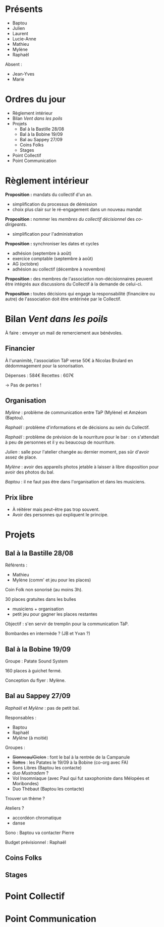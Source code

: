 # Présents

- Baptou
- Julien
- Laurent
- Lucie-Anne
- Mathieu
- Mylène
- Raphaël

Absent :
- Jean-Yves
- Marie

# Ordres du jour

- Règlement intérieur
- Bilan *Vent dans les poils*
- Projets
   - Bal à la Bastille 28/08
   - Bal à la Bobine 19/09
   - Bal au Sappey 27/09
   - Coins Folks
   - Stages
- Point Collectif
- Point Communication

# Règlement intérieur

**Proposition :** mandats du collectif d'un an.
- simplification du processus de démission
- choix plus clair sur le ré-engagement dans un nouveau mandat

**Proposition :** nommer les *membres du collectif décisionnel* des *co-dirigeants*.
- simplification pour l'administration

**Proposition :** synchroniser les dates et cycles
- adhésion (septembre à août)
- exercice comptable (septembre à août)
- AG (octobre)
- adhésion au collectif (décembre à novembre)

**Proposition :** des membres de l'association non-décisionnaires peuvent être intégrés aux discussions du Collectif à la demande de celui-ci.

**Proposition :** toutes décisions qui engage la responsabilité (financière ou autre) de l'association doit être entérinée par le Collectif.

# Bilan *Vent dans les poils*

À faire : envoyer un mail de remerciement aux bénévoles.

## Financier

À l'unanimité, l'association TàP verse 50€ à Nicolas Brulard en dédommagement pour la sonorisation.

Dépenses : 584€
Recettes : 607€

→ Pas de pertes !

## Organisation

*Mylène* : problème de communication entre TàP (Mylène) et Amzéom (Baptou).

*Raphaël* : problème d'informations et de décisions au sein du Collectif.

*Raphaël* : problème de prévision de la nourriture pour le bar : on s'attendait à peu de personnes et il y eu beaucoup de nourriture.

*Julien* : salle pour l'atelier changée au dernier moment, pas sûr d'avoir assez de place.

*Mylène* : avoir des appareils photos jetable à laisser à libre disposition pour avoir des photos du bal.

*Baptou* : il ne faut pas être dans l'organisation et dans les musiciens.

## Prix libre

- À réitérer mais peut-être pas trop souvent.
- Avoir des personnes qui expliquent le principe.

# Projets

## Bal à la Bastille 28/08

Référents :
- Mathieu
- Mylène (comm' et jeu pour les places)

Coin Folk non sonorisé (au moins 3h).

30 places gratuites dans les bulles
- musiciens + organisation
- petit jeu pour gagner les places restantes

Objectif : s'en servir de tremplin pour la communication TàP.

Bombardes en intermède ? (JB et Yvan ?)

## Bal à la Bobine 19/09

Groupe : Patate Sound System

160 places à guichet fermé.

Conception du flyer : Mylène.

## Bal au Sappey 27/09

*Raphaël* et *Mylène* : pas de petit bal.

Responsables :
- Baptou
- Raphaël
- *Mylène* (à moitié)

Groupes :
- <del>Sionneau/Gielen</del> : font le bal à la rentrée de la Campanule
- <del>Rattes</del> : les Patates le 19/09 à la Bobine (co-org avec FA)
- Sons Libres (Baptou les contacte)
- *duo Mustradem* ?
- Vol Insomniaque (avec Paul qui fut saxophoniste dans Mélopées et Moribondes)
- Duo Thébaut (Baptou les contacte)

Trouver un thème ?

Ateliers ?
- accordéon chromatique
- danse

Sono : Baptou va contacter Pierre

Budget prévisionnel : Raphaël

## Coins Folks

## Stages

# Point Collectif

# Point Communication
